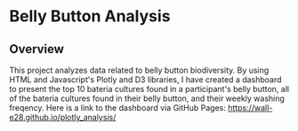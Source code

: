 # Belly Button Analysis

## Overview

This project analyzes data related to belly button biodiversity. By using HTML and Javascript's Plotly and D3 libraries, I have created a dashboard to present the top 10 bateria cultures found in a participant's belly button, all of the bateria cultures found in their belly button, and  their weekly washing freqency. Here is a link to the dashboard via GitHub Pages:
 <https://wall-e28.github.io/plotly_analysis/>
